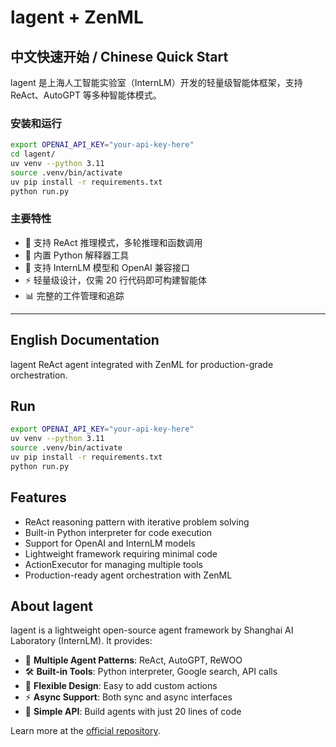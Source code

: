 # lagent + ZenML

## 中文快速开始 / Chinese Quick Start

lagent 是上海人工智能实验室（InternLM）开发的轻量级智能体框架，支持 ReAct、AutoGPT 等多种智能体模式。

### 安装和运行
```bash
export OPENAI_API_KEY="your-api-key-here"
cd lagent/
uv venv --python 3.11
source .venv/bin/activate
uv pip install -r requirements.txt
python run.py
```

### 主要特性
- 🔄 支持 ReAct 推理模式，多轮推理和函数调用
- 🐍 内置 Python 解释器工具
- 🤖 支持 InternLM 模型和 OpenAI 兼容接口
- ⚡ 轻量级设计，仅需 20 行代码即可构建智能体
- 📊 完整的工件管理和追踪

---

## English Documentation

lagent ReAct agent integrated with ZenML for production-grade orchestration.

## Run
```bash
export OPENAI_API_KEY="your-api-key-here"
uv venv --python 3.11
source .venv/bin/activate
uv pip install -r requirements.txt
python run.py
```

## Features
- ReAct reasoning pattern with iterative problem solving
- Built-in Python interpreter for code execution
- Support for OpenAI and InternLM models
- Lightweight framework requiring minimal code
- ActionExecutor for managing multiple tools
- Production-ready agent orchestration with ZenML

## About lagent

lagent is a lightweight open-source agent framework by Shanghai AI Laboratory (InternLM). It provides:
- 🔄 **Multiple Agent Patterns**: ReAct, AutoGPT, ReWOO
- 🛠️ **Built-in Tools**: Python interpreter, Google search, API calls
- 🔌 **Flexible Design**: Easy to add custom actions
- ⚡ **Async Support**: Both sync and async interfaces
- 🎯 **Simple API**: Build agents with just 20 lines of code

Learn more at the [official repository](https://github.com/InternLM/lagent).
